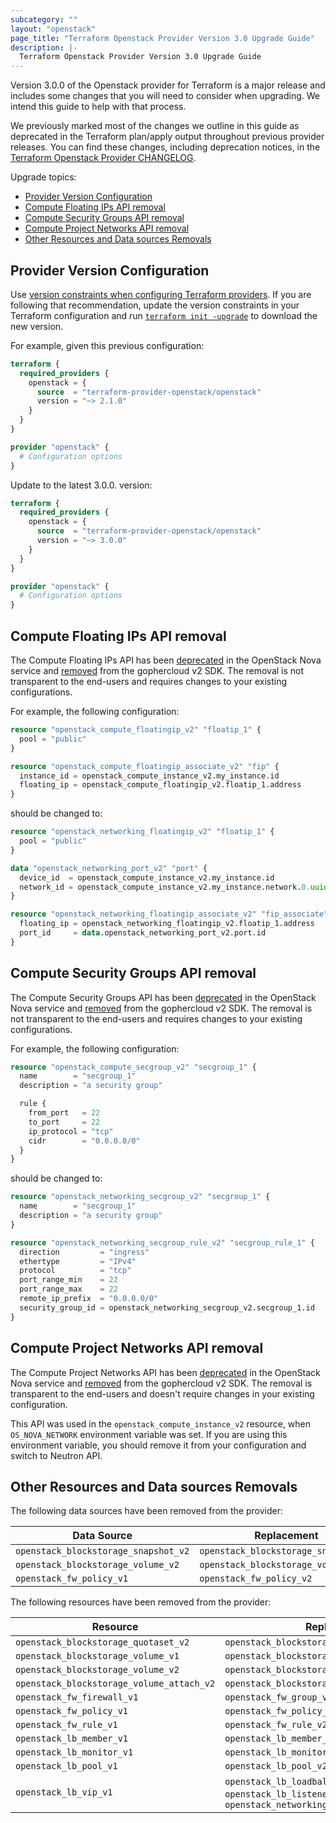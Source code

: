 ```yaml
---
subcategory: ""
layout: "openstack"
page_title: "Terraform Openstack Provider Version 3.0 Upgrade Guide"
description: |-
  Terraform Openstack Provider Version 3.0 Upgrade Guide
---
```


Version 3.0.0 of the Openstack provider for Terraform is a major release and includes some changes that you will need to consider when upgrading. We intend this guide to help with that process.

We previously marked most of the changes we outline in this guide as deprecated in the Terraform plan/apply output throughout previous provider releases. You can find these changes, including deprecation notices, in the [Terraform Openstack Provider CHANGELOG](https://github.com/terraform-provider-openstack/terraform-provider-openstack/blob/main/CHANGELOG.md).

Upgrade topics:
- [Provider Version Configuration](#provider-version-configuration)
- [Compute Floating IPs API removal](#compute-floating-ips-api-removal)
- [Compute Security Groups API removal](#compute-security-groups-api-removal)
- [Compute Project Networks API removal](#compute-project-networks-api-removal)
- [Other Resources and Data sources Removals](#other-resources-and-data-sources-removals)

## Provider Version Configuration

Use [version constraints when configuring Terraform providers](https://www.terraform.io/docs/configuration/providers.html#provider-versions). If you are following that recommendation, update the version constraints in your Terraform configuration and run [`terraform init -upgrade`](https://www.terraform.io/docs/commands/init.html) to download the new version.

For example, given this previous configuration:

```terraform
terraform {
  required_providers {
    openstack = {
      source  = "terraform-provider-openstack/openstack"
      version = "~> 2.1.0"
    }
  }
}

provider "openstack" {
  # Configuration options
}
```

Update to the latest 3.0.0. version:

```terraform
terraform {
  required_providers {
    openstack = {
      source  = "terraform-provider-openstack/openstack"
      version = "~> 3.0.0"
    }
  }
}

provider "openstack" {
  # Configuration options
}
```

## Compute Floating IPs API removal

The Compute Floating IPs API has been [deprecated](https://docs.openstack.org/api-ref/compute/#floating-ips-os-floating-ips-deprecated) in the OpenStack Nova service and [removed](https://github.com/gophercloud/gophercloud/blob/master/docs/MIGRATING.md) from the gophercloud v2 SDK. The removal is not transparent to the end-users and requires changes to your existing configurations.

For example, the following configuration:

```terraform
resource "openstack_compute_floatingip_v2" "floatip_1" {
  pool = "public"
}

resource "openstack_compute_floatingip_associate_v2" "fip" {
  instance_id = openstack_compute_instance_v2.my_instance.id
  floating_ip = openstack_compute_floatingip_v2.floatip_1.address
}
```

should be changed to:

```terraform
resource "openstack_networking_floatingip_v2" "floatip_1" {
  pool = "public"
}

data "openstack_networking_port_v2" "port" {
  device_id  = openstack_compute_instance_v2.my_instance.id
  network_id = openstack_compute_instance_v2.my_instance.network.0.uuid
}

resource "openstack_networking_floatingip_associate_v2" "fip_associate" {
  floating_ip = openstack_networking_floatingip_v2.floatip_1.address
  port_id     = data.openstack_networking_port_v2.port.id
}
```

## Compute Security Groups API removal

The Compute Security Groups API has been [deprecated](https://docs.openstack.org/api-ref/compute/#security-groups-os-security-groups-deprecated) in the OpenStack Nova service and [removed](https://github.com/gophercloud/gophercloud/blob/master/docs/MIGRATING.md) from the gophercloud v2 SDK. The removal is not transparent to the end-users and requires changes to your existing configurations.

For example, the following configuration:

```terraform
resource "openstack_compute_secgroup_v2" "secgroup_1" {
  name        = "secgroup_1"
  description = "a security group"

  rule {
    from_port   = 22
    to_port     = 22
    ip_protocol = "tcp"
    cidr        = "0.0.0.0/0"
  }
}
```

should be changed to:

```terraform
resource "openstack_networking_secgroup_v2" "secgroup_1" {
  name        = "secgroup_1"
  description = "a security group"
}

resource "openstack_networking_secgroup_rule_v2" "secgroup_rule_1" {
  direction         = "ingress"
  ethertype         = "IPv4"
  protocol          = "tcp"
  port_range_min    = 22
  port_range_max    = 22
  remote_ip_prefix  = "0.0.0.0/0"
  security_group_id = openstack_networking_secgroup_v2.secgroup_1.id
}
```

## Compute Project Networks API removal

The Compute Project Networks API has been [deprecated](https://docs.openstack.org/api-ref/compute/#project-networks-os-tenant-networks-deprecated) in the OpenStack Nova service and [removed](https://github.com/gophercloud/gophercloud/blob/master/docs/MIGRATING.md) from the gophercloud v2 SDK. The removal is transparent to the end-users and doesn't require changes in your existing configuration.

This API was used in the `openstack_compute_instance_v2` resource, when `OS_NOVA_NETWORK` environment variable was set. If you are using this environment variable, you should remove it from your configuration and switch to Neutron API.

## Other Resources and Data sources Removals

The following data sources have been removed from the provider:

| Data Source | Replacement |
|-------------|-------------|
| `openstack_blockstorage_snapshot_v2` | `openstack_blockstorage_snapshot_v3` |
| `openstack_blockstorage_volume_v2` | `openstack_blockstorage_volume_v3` |
| `openstack_fw_policy_v1` | `openstack_fw_policy_v2` |

The following resources have been removed from the provider:

| Resource | Replacement |
|----------|-------------|
| `openstack_blockstorage_quotaset_v2` | `openstack_blockstorage_quotaset_v3` |
| `openstack_blockstorage_volume_v1` | `openstack_blockstorage_volume_v3` |
| `openstack_blockstorage_volume_v2` | `openstack_blockstorage_volume_v3` |
| `openstack_blockstorage_volume_attach_v2` | `openstack_blockstorage_volume_attach_v3` |
| `openstack_fw_firewall_v1` | `openstack_fw_group_v2` |
| `openstack_fw_policy_v1` | `openstack_fw_policy_v2` |
| `openstack_fw_rule_v1` | `openstack_fw_rule_v2` |
| `openstack_lb_member_v1` | `openstack_lb_member_v2` |
| `openstack_lb_monitor_v1` | `openstack_lb_monitor_v2` |
| `openstack_lb_pool_v1` | `openstack_lb_pool_v2` |
| `openstack_lb_vip_v1` | `openstack_lb_loadbalancer_v2`, `openstack_lb_listener_v2`, `openstack_networking_floatingip_associate_v2` |
